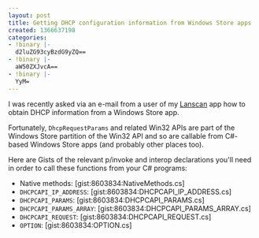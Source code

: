 ```yaml
---
layout: post
title: Getting DHCP configuration information from Windows Store apps
created: 1366637198
categories:
- !binary |-
  d2luZG93cyBzdG9yZQ==
- !binary |-
  aW50ZXJvcA==
- !binary |-
  YyM=
---
```

I was recently asked via an e-mail from a user of my [Lanscan](http://lanscan.rcook.org/) app how to obtain DHCP information from a Windows Store app.

Fortunately, `DhcpRequestParams` and related Win32 APIs are part of the Windows Store partition of the Win32 API and so are callable from C#-based Windows Store apps (and probably other places too).

Here are Gists of the relevant p/invoke and interop declarations you'll need in order to call these functions from your C# programs:

* Native methods: [gist:8603834:NativeMethods.cs]
* `DHCPCAPI_IP_ADDRESS`: [gist:8603834:DHCPCAPI_IP_ADDRESS.cs]
* `DHCPCAPI_PARAMS`: [gist:8603834:DHCPCAPI_PARAMS.cs]
* `DHCPCAPI_PARAMS_ARRAY`: [gist:8603834:DHCPCAPI_PARAMS_ARRAY.cs]
* `DHCPCAPI_REQUEST`: [gist:8603834:DHCPCAPI_REQUEST.cs]
* `OPTION`: [gist:8603834:OPTION.cs]

